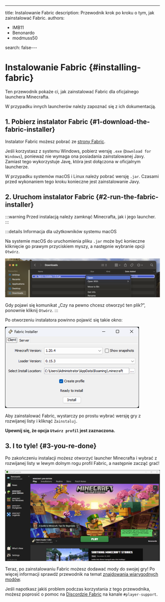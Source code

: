 ---
title: Instalowanie Fabric
description: Przewodnik krok po kroku o tym, jak zainstalować Fabric.
authors:
  - IMB11
  - Benonardo
  - modmuss50

search: false---

# Instalowanie Fabric {#installing-fabric}

Ten przewodnik pokaże ci, jak zainstalować Fabric dla oficjalnego launchera Minecrafta.

W przypadku innych launcherów należy zapoznać się z ich dokumentacją.

## 1. Pobierz instalator Fabric {#1-download-the-fabric-installer}

Instalator Fabric możesz pobrać ze [strony Fabric](https://fabricmc.net/use/).

Jeśli korzystasz z systemu Windows, pobierz wersję `.exe` (`Download for Windows`), ponieważ nie wymaga ona posiadania zainstalowanej Javy. Zamiast tego wykorzystuje Javę, która jest dołączona w oficjalnym launcherze.

W przypadku systemów macOS i Linux należy pobrać wersję `.jar`. Czasami przed wykonaniem tego kroku konieczne jest zainstalowanie Javy.

## 2. Uruchom instalator Fabric {#2-run-the-fabric-installer}

:::warning
Przed instalacją należy zamknąć Minecrafta, jak i jego launcher.
:::

:::details Informacja dla użytkowników systemu macOS

Na systemie macOS do uruchomienia pliku `.jar` może być konieczne kliknięcie go prawym przyciskiem myszy, a następnie wybranie opcji `Otwórz`.

![Menu kontekstowe macOS z instalatorem Fabric](/assets/players/installing-fabric/macos-downloads.png)

Gdy pojawi się komunikat „Czy na pewno chcesz otworzyć ten plik?”, ponownie kliknij `Otwórz`.
:::

Po otworzeniu instalatora powinno pojawić się takie okno:

![Instalator Fabric z wyróżnionym tekstem „Zainstaluj”](/assets/players/installing-fabric/installer-screen.png)

Aby zainstalować Fabric, wystarczy po prostu wybrać wersję gry z rozwijanej listy i kliknąć `Zainstaluj`.

**Upewnij się, że opcja `Utwórz profil` jest zaznaczona.**

## 3. I to tyle! {#3-you-re-done}

Po zakończeniu instalacji możesz otworzyć launcher Minecrafta i wybrać z rozwijanej listy w lewym dolnym rogu profil Fabric, a następnie zacząć grać!

![Launcher Minecrafta z wybranym profilem Fabric](/assets/players/installing-fabric/launcher-screen.png)

Teraz, po zainstalowaniu Fabric możesz dodawać mody do swojej gry! Po więcej informacji sprawdź przewodnik na temat [znajdowania wiarygodnych modów](./finding-mods).

Jeśli napotkasz jakiś problem podczas korzystania z tego przewodnika, możesz poprosić o pomoc na [Discordzie Fabric](https://discord.gg/v6v4pMv) na kanale `#player-support`.
